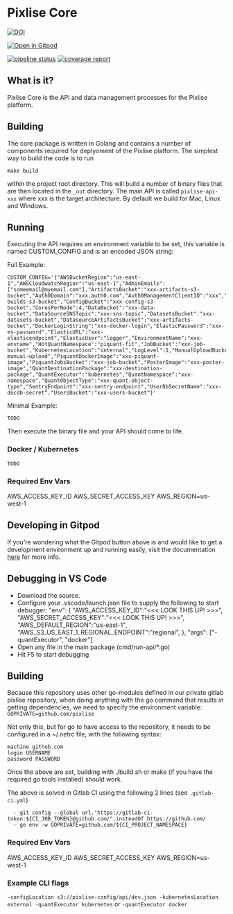 # Pixlise Core


[![DOI](https://zenodo.org/badge/520044172.svg)](https://zenodo.org/badge/latestdoi/520044172)


[![Open in Gitpod](https://gitpod.io/button/open-in-gitpod.svg)](https://gitpod.io/#https://github.com/pixlise/core)

 
[![pipeline status](https://github.com/pixlise/go-rest-api/badges/master/pipeline.svg)](https://github.com/pixlise/go-rest-api/-/commits/master)
[![coverage report](https://github.com/pixlise/go-rest-api/badges/master/coverage.svg)](https://github.com/pixlise/go-rest-api/-/commits/master)

## What is it?

Pixlise Core is the API and data management processes for the Pixlise platform. 

## Building

The core package is written in Golang and contains a number of components required for deplyoment of the Pixlise platform. The simplest way to build the code is to run

``` shell
make build
```

within the project root directory. This will build a number of binary files that are then located in the `_out` directory. The main API is called `pixlise-api-xxx` where xxx is the target architecture. 
By default we build for Mac, Linux and Windows.

## Running

Executing the API requires an environment variable to be set, this variable is named CUSTOM_CONFIG and is an encoded JSON string:

Full Example:

```
CUSTOM_CONFIG='{"AWSBucketRegion":"us-east-1","AWSCloudwatchRegion":"us-east-1","AdminEmails":["someemail@myemail.com"],"ArtifactsBucket":"xxx-artifacts-s3-bucket","Auth0Domain":"xxx.auth0.com","Auth0ManagementClientID":"xxx","Auth0ManagementSecret":"xxx","BuildsBucket":"xxx-builds-s3-bucket","ConfigBucket":"xxx-config-s3-bucket","CoresPerNode":4,"DataBucket":"xxx-data-bucket","DataSourceSNSTopic":"xxx-sns-topic","DatasetsBucket":"xxx-datasets-bucket","DatasourceArtifactsBucket":"xxx-artifacts-bucket","DockerLoginString":"xxx-docker-login","ElasticPassword":"xxx-es-password","ElasticURL":"xxx-elasticendpoint","ElasticUser":"logger","EnvironmentName":"xxx-envname","HotQuantNamespace":"piquant-fit","JobBucket":"xxx-job-bucket","KubernetesLocation":"internal","LogLevel":1,"ManualUploadBucket":"xxx-manual-upload","PiquantDockerImage":"xxx-piquant-image","PiquantJobsBucket":"xxx-job-bucket","PosterImage":"xxx-poster-image","QuantDestinationPackage":"xxx-destination-package","QuantExecutor":"kubernetes","QuantNamespace":"xxx-namespace","QuantObjectType":"xxx-quant-object-type","SentryEndpoint":"xxx-sentry-endpoint","UserDbSecretName":"xxx-docdb-secret","UsersBucket":"xxx-users-bucket"}'
```

Minimal Example:

`TODO`

Then execute the binary file and your API should come to life.

### Docker / Kubernetes

`TODO`

### Required Env Vars

AWS_ACCESS_KEY_ID
AWS_SECRET_ACCESS_KEY
AWS_REGION=us-west-1

## Developing in Gitpod

If you're wondering what the Gitpod button above is and would like to get a development environment up and running easily, visit the documentation [here](https://pixlise.gitlab.io/documentation/docs/build-and-release/getting-started/) for more info.

## Debugging in VS Code

- Download the source.
- Configure your .vscode/launch.json file to supply the following to start debugger:
    "env": {
        "AWS_ACCESS_KEY_ID":"<<< LOOK THIS UP! >>>",
        "AWS_SECRET_ACCESS_KEY":"<<< LOOK THIS UP! >>>",
        "AWS_DEFAULT_REGION":"us-east-1",
        "AWS_S3_US_EAST_1_REGIONAL_ENDPOINT":"regional",
    },
    "args": ["-quantExecutor", "docker"]
- Open any file in the main package (cmd/run-api/*.go)
- Hit F5 to start debugging

## Building
 
Because this repository uses other go-modules defined in our private gitlab pixlise repository, when doing anything with the go command that results in getting dependencies, we need to specify the environment variable:
`GOPRIVATE=github.com/pixlise`

Not only this, but for go to have access to the repository, it needs to be configured in a ~/.netrc file, with the following syntax:
```
machine github.com
login USERNAME
password PASSWORD
```

Once the above are set, building with ./build.sh or make (if you have the required go tools installed) should work.

The above is solved in Gitlab CI using the following 2 lines (see `.gitlab-ci.yml`)
```
  - git config --global url."https://gitlab-ci-token:${CI_JOB_TOKEN}@github.com/".insteadOf https://github.com/
  - go env -w GOPRIVATE=github.com/${CI_PROJECT_NAMESPACE}
```

### Required Env Vars

AWS_ACCESS_KEY_ID
AWS_SECRET_ACCESS_KEY
AWS_REGION=us-west-1

### Example CLI flags

`-configLocation s3://pixlise-config/api/dev.json -kubernetesLocation external -quantExecutor kubernetes`
or
`-quantExecutor docker`

